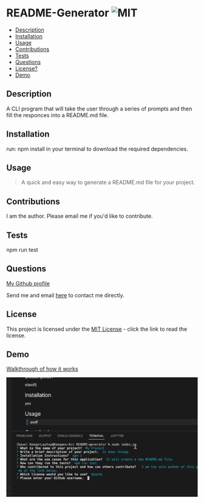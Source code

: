 # README-Generator  ![MIT](https://img.shields.io/badge/license-MIT-green)

  - [Description](#description)
  - [Installation](#installation)
  - [Usage](#usage)
  - [Contributions](#contributions)
  - [Tests](#tests)
  - [Questions](#questions)
  - [License?](#license)
  - [Demo](#demo)

  ## Description
 
  A CLI program that will take the user through a series of prompts and then fill the responces into a README.md file.

  ## Installation

  run: npm install in your terminal to download the required dependencies.

  ## Usage

  > A quick and easy way to generate a README.md file for your project.

  ## Contributions
  
  I am the author. Please email me if you'd like to contribute.

  ## Tests

  npm run test

  ## Questions

  [My Github profile](https://github.com/guitarkeegan)

  Send me and email [here](mailto:keegananglim@gmail.com) to contact me directly.

  ## License
  This project is licensed under the [MIT License](https://choosealicense.com/licenses/mit/) - click the link to read the license.

  ## Demo

  [Walkthrough of how it works](https://drive.google.com/file/d/1_jbFloUFTB2IcthXYxrFyHzfvcR3nPyr/view?usp=sharing)

  ![Screenshot](./readme-gen.gif)
  
 